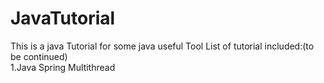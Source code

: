 # JavaTutorial
This is a java Tutorial for some java useful Tool
List of tutorial included:(to be continued) <br>
1.Java Spring Multithread

